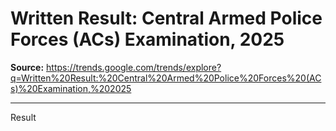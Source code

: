 # Written Result: Central Armed Police Forces (ACs) Examination, 2025

**Source:** https://trends.google.com/trends/explore?q=Written%20Result:%20Central%20Armed%20Police%20Forces%20(ACs)%20Examination,%202025

---

Result
